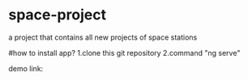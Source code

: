 # space-project
a project that contains all new projects of space stations 

#how to install app?
1.clone this git repository
2.command "ng serve"


demo link:
